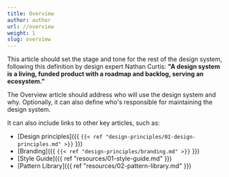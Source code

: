 ```yaml
---
title: Overview
author: author
url: //overview
weight: 1
slug: overview
---
```


This article should set the stage and tone for the rest of the design system, following this definition by  design expert Nathan Curtis: **"A design system is a living, funded product with a roadmap and backlog, serving an ecosystem."**

The Overview article should address who will use the design system and why. Optionally, it can also define who's responsible for maintaining the design system.

It can also include links to other key articles, such as:

* [Design principles]({{ `{{< ref "design-principles/01-design-principles.md" >}}` }})
* [Branding]({{ `{{< ref "design-principles/branding.md" >}}` }})
* [Style Guide]({{ ref "resources/01-style-guide.md" }})
* [Pattern Library]({{ ref "resources/02-pattern-library.md" }})

